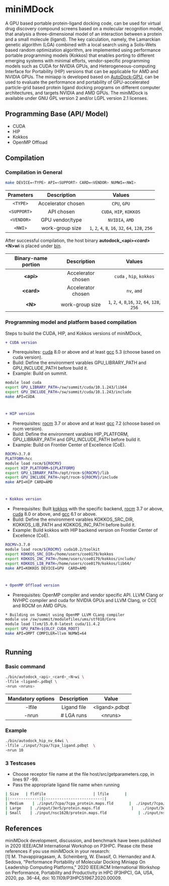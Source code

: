 # miniMDock 

A GPU based portable protein-ligand docking code, can be used for virtual drug discovery compound screens based on a molecular recognition model, that analysis a three-dimensional model of an interaction between a protein and a small molecule (ligand). The key calculation, namely, the Lamarckian genetic algorithm (LGA) combined with a local search  using a Solis-Wets based random optimization algorithm, are implemented using performance portable programming models (Kokkos) that enables porting to different emerging systems with minimal efforts, vendor-specific programming models such as CUDA for NVIDIA GPUs, and Heterogeneous-computing Interface for Portability (HIP) versions that can be applicable for AMD and NVIDIA GPUs.
The miniapp is developed based on [AutoDock-GPU](https://github.com/ccsb-scripps/AutoDock-GPU), can be used to evaluate the performance and portability of GPU-accelerated particle-grid based protein ligand docking programs on different computer architectures, and targets NVIDIA and AMD GPUs. The miniMDock is available under GNU GPL version 2 and/or LGPL version 2.1 licenses.

## Programming Base (API/ Model) 

* CUDA 
* HIP 
* Kokkos
* OpenMP Offload  

## Compilation 
### Compilation in General

```zsh 
make DEVICE=<TYPE> API=<SUPPORT> CARD=<VENDOR> NUMWI=<NWI>  
``` 
|  Prameters | Description            | Values                                             |
|:----------:|:----------------------:|:--------------------------------------------------:|
| `<TYPE>`   | Accelerator chosen     | `CPU`, `GPU`                                       |
| `<SUPPORT>`   | API chosen     | `CUDA`, `HIP`, `KOKKOS`                                       |
| `<VENDOR>`   | GPU vendor/type         | `NVIDIA`, `AMD`                                    |
| `<NWI>`    | work-group size | `1`, `2`, `4`, `8`, `16`, `32`, `64`, `128`, `256` |


After successful compilation, the host binary **autodock_&lt;api&gt;_&lt;card&gt;_&lt;N&gt;wi** is placed under [bin](./bin).

| Binary-name portion | Description            | Values                                            |
|:-------------------:|:----------------------:|:-------------------------------------------------:|
| **&lt;api&gt;**    | Accelerator chosen     | `cuda` , `hip`, `kokkos`                                     |
| **&lt;card&gt;**    | Accelerator chosen     | `nv`, `amd`                                   |
| **&lt;N&gt;**       | work-group size | `1`, `2`, `4`, `8`,`16`, `32`, `64`, `128`, `256` |


### Programming model and platform based compilation
Steps to build the CUDA, HIP, and Kokkos versions of miniMDock, 
```diff 
+ CUDA version 
```
  * Prerequisites: [cuda](https://developer.nvidia.com/cuda-toolkit) 8.0 or above and at least [gcc](https://gcc.gnu.org/) 5.3 (choose based on cuda version).
  * Build: Define the environment varables GPU_LIBRARY_PATH and GPU_INCLUDE_PATH before build it.
  * Example: Build on summit. 
  ```zsh
  module load cuda 
  export GPU_LIBRARY_PATH=/sw/summit/cuda/10.1.243/lib64 
  export GPU_INCLUDE_PATH=/sw/summit/cuda/10.1.243/include 
  make API=CUDA 
  ```
 #
```diff 
+ HIP version 
```
  * Prerequisites: [rocm](https://github.com/RadeonOpenCompute/ROCm) 3.7 or above and at least [gcc](https://gcc.gnu.org/) 7.2 (choose based on rocm version).
  * Build: Define the environment varables HIP_PLATFORM, GPU_LIBRARY_PATH and GPU_INCLUDE_PATH before build it.
  * Example: Build on Frontier Center of Excellence (CoE).  
  ```zsh
  ROCMV=3.7.0 
  PLATFORM=hcc 
  module load rocm/${ROCMV}  
  export HIP_PLATFORM=${PLATFORM} 
  export GPU_LIBRARY_PATH=/opt/rocm-${ROCMV}/lib 
  export GPU_INCLUDE_PATH=/opt/rocm-${ROCMV}/include 
  make API=HIP CARD=AMD 
  ```
#
```diff 
+ Kokkos version 
```
  * Prerequisites: Built [kokkos](https://github.com/kokkos/kokkos) with the specific backend, [rocm](https://github.com/RadeonOpenCompute/ROCm) 3.7 or above, [cuda](https://developer.nvidia.com/cuda-toolkit) 8.0 or above, and [gcc](https://gcc.gnu.org/) 6.1 or above.
  * Build: Define the environment varables KOKKOS_SRC_DIR, KOKKOS_LIB_PATH and KOKKOS_INC_PATH before build it. 
  * Example: Build kokkos with HIP backend version on Frontier Center of Excellence (CoE). 
  ```zsh
  ROCMV=3.7.0 
  module load rocm/${ROCMV} cuda10.2/toolkit 
  export KOKKOS_SRC_DIR=/home/users/coe0179/kokkos 
  export KOKKOS_INC_PATH=/home/users/coe0179/kokkos/include/ 
  export KOKKOS_LIB_PATH=/home/users/coe0179/kokkos/lib64/ 
  make API=KOKKOS DEVICE=GPU  CARD=AMD
  ```
#
```diff 
+ OpenMP Offload version 
```
  * Prerequisites: OpenMP compiler and vendor specific API. LLVM Clang or NVHPC compiler and cuda for NVIDIA GPUs and LLVM Clang, or CCE and ROCM on AMD GPUs.  
  ```zsh
  * Building on Summit using OpenMP LLVM CLang compiler
  module use /sw/summit/modulefiles/ums/stf010/Core
  module load llvm/15.0.0-latest cuda/11.4.2
  export GPU_PATH=${OLCF_CUDA_ROOT}
  make API=OMPT COMPILER=llvm NUMWI=64
  ```
#
## Running
### Basic command 

```zsh 
./bin/autodock_<api>_<card>_<N>wi \ 
-lfile <ligand>.pdbqt \ 
-nrun <nruns> 
``` 

| Mandatory options | Description   | Value                     |
|:-----------------:|:-------------:|:-------------------------:|
| -lfile            |Ligand file    |&lt;ligand&gt;.pdbqt       |
| -nrun		    | # LGA runs    |&lt;nruns&gt;              |	

### Example 

```zsh 
./bin/autodock_hip_nv_64wi \ 
-lfile ./input/7cpa/7cpa_ligand.pdbqt  \ 
-nrun 10 
``` 

### 3 Testcases 

* Choose receptor file name at the file host/src/getparameters.cpp, in lines 97 -99.
* Pass the appropriate ligand file name when running
```zsh 
| Size   | fldfile                     | lfile       |
|:-------------:|:-------------------------:|
| Medium    | ./input/7cpa/7cpa_protein.maps.fld       |  ./input/7cpa/7cpa_ligand.pdbqt |
| Large    | ./input/3er5/protein.maps.fld              |	 ./input/3er5/rand-1.pdbqt |
| Small    | ./input/nsc1620/protein.maps.fld              | ./input/nsc1620/NSC1620.pdbqt |
``` 


## References 
miniMDock development, discussion, and benchmark have been published in 2020 IEEE/ACM International Workshop on P3HPC. Please cite these references if you use miniMDock in your research: <br/>
<a id="1">[1]</a> M. Thavappiragasam, A. Scheinberg, W. Elwasif, O. Hernandez and A. Sedova, "Performance Portability of Molecular Docking Miniapp On Leadership Computing Platforms," 2020 IEEE/ACM International Workshop on Performance, Portability and Productivity in HPC (P3HPC), GA, USA, 2020, pp. 36-44, doi: 10.1109/P3HPC51967.2020.00009.
 

 
